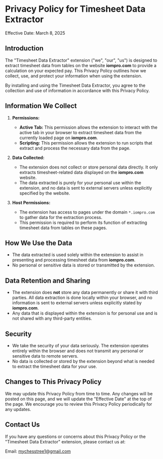 # Privacy Policy for Timesheet Data Extractor

Effective Date: March 8, 2025

## Introduction

The "Timesheet Data Extractor" extension ("we", "our", "us") is designed to extract timesheet data from tables on the website **iompro.com** to provide a calculation on your expected pay. This Privacy Policy outlines how we collect, use, and protect your information when using the extension.

By installing and using the Timesheet Data Extractor, you agree to the collection and use of information in accordance with this Privacy Policy.

## Information We Collect

1. **Permissions:**
   - **Active Tab:** This permission allows the extension to interact with the active tab in your browser to extract timesheet data from the currently loaded page on **iompro.com**.
   - **Scripting:** This permission allows the extension to run scripts that extract and process the necessary data from the page.

2. **Data Collected:**
   - The extension does not collect or store personal data directly. It only extracts timesheet-related data displayed on the **iompro.com** website.
   - The data extracted is purely for your personal use within the extension, and no data is sent to external servers unless explicitly specified by the website.

3. **Host Permissions:**
   - The extension has access to pages under the domain `*.iompro.com` to gather data for the extraction process.
   - This permission is required to perform its function of extracting timesheet data from tables on these pages.

## How We Use the Data

- The data extracted is used solely within the extension to assist in presenting and processing timesheet data from **iompro.com**.
- No personal or sensitive data is stored or transmitted by the extension.

## Data Retention and Sharing

- The extension does **not** store any data permanently or share it with third parties. All data extraction is done locally within your browser, and no information is sent to external servers unless explicitly stated by **iompro.com**.
- Any data that is displayed within the extension is for personal use and is not shared with any third-party entities.

## Security

- We take the security of your data seriously. The extension operates entirely within the browser and does not transmit any personal or sensitive data to remote servers.
- No data is collected or stored by the extension beyond what is needed to extract the timesheet data for your use.

## Changes to This Privacy Policy

We may update this Privacy Policy from time to time. Any changes will be posted on this page, and we will update the "Effective Date" at the top of the page. We encourage you to review this Privacy Policy periodically for any updates.

## Contact Us

If you have any questions or concerns about this Privacy Policy or the "Timesheet Data Extractor" extension, please contact us at:

Email: [mychesstree1@gmail.com](mailto:mychesstree1@gmail.com)
